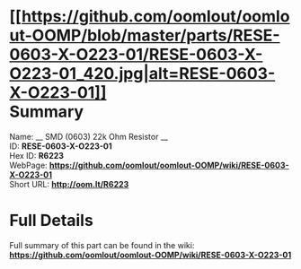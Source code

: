 
[[https://github.com/oomlout/oomlout-OOMP/blob/master/parts/RESE-0603-X-O223-01/RESE-0603-X-O223-01_420.jpg|alt=RESE-0603-X-O223-01]]     
Summary
=================
  
Name: __ SMD (0603) 22k Ohm Resistor __    
ID: __RESE-0603-X-O223-01__   
Hex ID: __R6223__   
WebPage: __https://github.com/oomlout/oomlout-OOMP/wiki/RESE-0603-X-O223-01__   
Short URL: __http://oom.lt/R6223__   

Full Details
==========================
Full summary of this part can be found in the wiki:   
__https://github.com/oomlout/oomlout-OOMP/wiki/RESE-0603-X-O223-01__    

